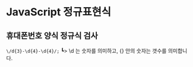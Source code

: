 # JavaScript 정규표현식
## 휴대폰번호 양식 정규식 검사
`\/d{3}-\d{4}-\d{4}/;`
 ┗> \d 는 숫자를 의미하고, {} 안의 숫자는 갯수를 의미합니다.
